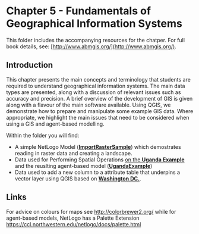 # Chapter 5 - Fundamentals of Geographical Information Systems

This folder includes the accompanying resources for the chatper. For full book details, see: [http://www.abmgis.org/](http://www.abmgis.org/).

## Introduction

This chapter presents the main concepts and terminology that students are required to understand geographical information systems. The main data types are presented, along with a discussion of relevant issues such as accuracy and precision. A brief overview of the development of GIS is given along with a flavour of the main software available. Using QGIS, we demonstrate how to prepare and manipulate some example GIS data. Where appropriate, we highlight the main issues that need to be considered when using a GIS and agent-based modelling.


Within the folder you will find:

* A simple NetLogo Model ([**ImportRasterSample**](Models/RasterExample)) which demostrates reading in raster data and creating a landscape.
* Data used for Performing Spatial Operations [on the **Uganda Example**](Models/UgandaExample) and the reuslting agent-based model ([**UgandaExample**](Models/UgandaExample)) 
* Data used to add a new column to a attribute table that underpins a vector layer using QGIS based on [**Washington DC.**](Data/DC_Data).


## Links

For advice on colours for maps see <http://colorbrewer2.org/> while for agent-based models, NetLogo has a Palette Extension <https://ccl.northwestern.edu/netlogo/docs/palette.html>